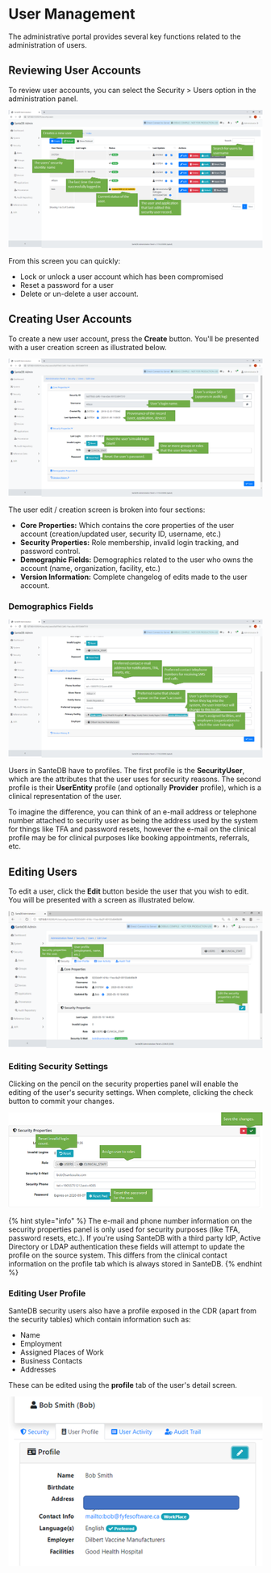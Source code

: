 # User Management

The administrative portal provides several key functions related to the administration of users. 

## Reviewing User Accounts

To review user accounts, you can select the Security &gt; Users option in the administration panel.

![](../../../.gitbook/assets/image%20%284%29.png)

From this screen you can quickly:

* Lock or unlock a user account which has been compromised
* Reset a password for a user
* Delete or un-delete a user account.

## Creating User Accounts

To create a new user account, press the **Create** button. You'll be presented with a user creation screen as illustrated below.

![](../../../.gitbook/assets/image%20%2873%29.png)

The user edit / creation screen is broken into four sections:

* **Core Properties:** Which contains the core properties of the user account \(creation/updated user, security ID, username, etc.\)
* **Security Properties:** Role membership, invalid login tracking, and password control.
* **Demographic Fields:** Demographics related to the user who owns the account \(name, organization, facility, etc.\)
* **Version Information:** Complete changelog of edits made to the user account.

### Demographics Fields

![](../../../.gitbook/assets/image%20%2846%29.png)

Users in SanteDB have to profiles. The first profile is the **SecurityUser**, which are the attributes that the user uses for security reasons. The second profile is their **UserEntity** profile \(and optionally **Provider** profile\), which is a clinical representation of the user. 

To imagine the difference, you can think of an e-mail address or telephone number attached to security user as being the address used by the system for things like TFA and password resets, however the e-mail on the clinical profile may be for clinical purposes like booking appointments, referrals, etc.

## Editing Users

To edit a user, click the **Edit** button beside the user that you wish to edit. You will be presented with a screen as illustrated below.

![](../../../.gitbook/assets/image%20%283%29.png)

### Editing Security Settings

Clicking on the pencil on the security properties panel will enable the editing of the user's security settings. When complete, clicking the check button to commit your changes.

![](../../../.gitbook/assets/image%20%2881%29.png)

{% hint style="info" %}
The e-mail and phone number information on the security properties panel is only used for security purposes \(like TFA, password resets, etc.\). If you're using SanteDB with a third party IdP, Active Directory or LDAP authentication these fields will attempt to update the profile on the source system. This differs from the clinical contact information on the profile tab which is always stored in SanteDB. 
{% endhint %}

### Editing User Profile

SanteDB security users also have a profile exposed in the CDR \(apart from the security tables\) which contain information such as:

* Name
* Employment
* Assigned Places of Work
* Business Contacts
* Addresses

These can be edited using the **profile** tab of the user's detail screen.  


![](../../../.gitbook/assets/image%20%2823%29.png)

